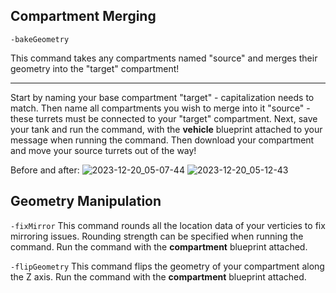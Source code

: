 ## Compartment Merging

```-bakeGeometry```

This command takes any compartments named "source" and merges their geometry into the "target" compartment!
** **
Start by naming your base compartment "target" - capitalization needs to match.  Then name all compartments you wish to merge into it "source" - these turrets must be connected to your "target" compartment.  Next, save your tank and run the command, with the **vehicle** blueprint attached to your message when running the command.  Then download your compartment and move your source turrets out of the way!

Before and after:
![2023-12-20_05-07-44](https://github.com/SprocketTools/SprocketBot/assets/137387488/ed71c4da-9b5f-4e59-a05a-c40aa07dd9f9)
![2023-12-20_05-12-43](https://github.com/SprocketTools/SprocketBot/assets/137387488/08e6ea94-005b-4068-aed7-1e5028d3997d)

## Geometry Manipulation

```-fixMirror```
This command rounds all the location data of your verticies to fix mirroring issues.  Rounding strength can be specified when running the command.
Run the command with the **compartment** blueprint attached.

```-flipGeometry```
This command flips the geometry of your compartment along the Z axis.
Run the command with the **compartment** blueprint attached.
